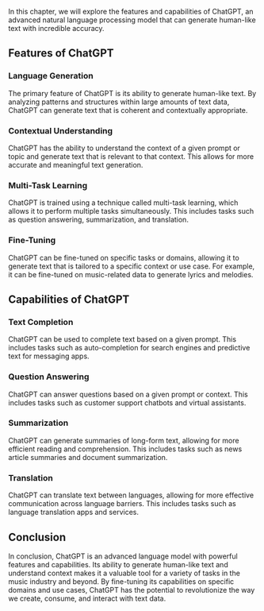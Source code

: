 
In this chapter, we will explore the features and capabilities of ChatGPT, an advanced natural language processing model that can generate human-like text with incredible accuracy.

Features of ChatGPT
-------------------

### Language Generation

The primary feature of ChatGPT is its ability to generate human-like text. By analyzing patterns and structures within large amounts of text data, ChatGPT can generate text that is coherent and contextually appropriate.

### Contextual Understanding

ChatGPT has the ability to understand the context of a given prompt or topic and generate text that is relevant to that context. This allows for more accurate and meaningful text generation.

### Multi-Task Learning

ChatGPT is trained using a technique called multi-task learning, which allows it to perform multiple tasks simultaneously. This includes tasks such as question answering, summarization, and translation.

### Fine-Tuning

ChatGPT can be fine-tuned on specific tasks or domains, allowing it to generate text that is tailored to a specific context or use case. For example, it can be fine-tuned on music-related data to generate lyrics and melodies.

Capabilities of ChatGPT
-----------------------

### Text Completion

ChatGPT can be used to complete text based on a given prompt. This includes tasks such as auto-completion for search engines and predictive text for messaging apps.

### Question Answering

ChatGPT can answer questions based on a given prompt or context. This includes tasks such as customer support chatbots and virtual assistants.

### Summarization

ChatGPT can generate summaries of long-form text, allowing for more efficient reading and comprehension. This includes tasks such as news article summaries and document summarization.

### Translation

ChatGPT can translate text between languages, allowing for more effective communication across language barriers. This includes tasks such as language translation apps and services.

Conclusion
----------

In conclusion, ChatGPT is an advanced language model with powerful features and capabilities. Its ability to generate human-like text and understand context makes it a valuable tool for a variety of tasks in the music industry and beyond. By fine-tuning its capabilities on specific domains and use cases, ChatGPT has the potential to revolutionize the way we create, consume, and interact with text data.

